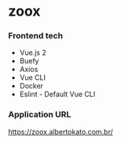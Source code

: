 # zoox 

### Frontend tech
<ul>
  <li>Vue.js 2</li>
  <li>Buefy</li>
  <li>Axios</li>
  <li> Vue CLI</li>
  <li> Docker </li>
  <li>Eslint - Default Vue CLI</li>
</ul>

### Application URL
https://zoox.albertokato.com.br/
